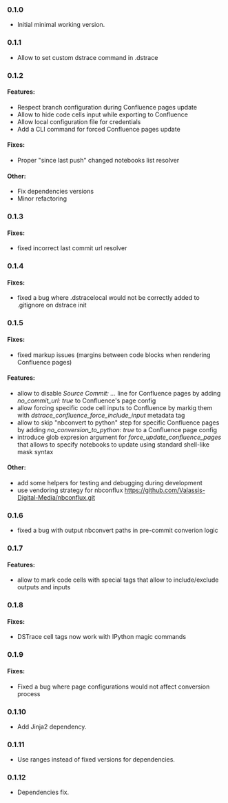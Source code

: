 ### 0.1.0

- Initial minimal working version.

### 0.1.1

- Allow to set custom dstrace command in .dstrace

### 0.1.2

#### Features:

- Respect branch configuration during Confluence pages update
- Allow to hide code cells input while exporting to Confluence
- Allow local configuration file for credentials
- Add a CLI command for forced Confluence pages update

#### Fixes:

- Proper "since last push" changed notebooks list resolver

#### Other:

- Fix dependencies versions
- Minor refactoring

### 0.1.3

#### Fixes:

- fixed incorrect last commit url resolver

### 0.1.4

#### Fixes:

- fixed a bug where .dstracelocal would not be correctly added to .gitignore on dstrace init

### 0.1.5

#### Fixes:

- fixed markup issues (margins between code blocks when rendering Confluence pages)

#### Features:

- allow to disable *Source Commit: ...* line for Confluence pages by adding *no_commit_url: true* to Confluence's page config
- allow forcing specific code cell inputs to Confluence by markig them with *dstrace_confluence_force_include_input* metadata tag
- allow to skip "nbconvert to python" step for specific Confluence pages by adding *no_conversion_to_python: true* to a Confluence page config
- introduce glob expresion argument for *force_update_confluence_pages* that allows to specify notebooks to update using standard shell-like mask syntax

#### Other:

- add some helpers for testing and debugging during development
- use vendoring strategy for nbconflux https://github.com/Valassis-Digital-Media/nbconflux.git

### 0.1.6

- fixed a bug with output nbconvert paths in pre-commit converion logic

### 0.1.7

#### Features:

- allow to mark code cells with special tags that allow to include/exclude outputs and inputs

### 0.1.8

#### Fixes:

- DSTrace cell tags now work with IPython magic commands

### 0.1.9

#### Fixes:

- Fixed a bug where page configurations would not affect conversion process

### 0.1.10

- Add Jinja2 dependency.

### 0.1.11

- Use ranges instead of fixed versions for dependencies.

### 0.1.12

- Dependencies fix.